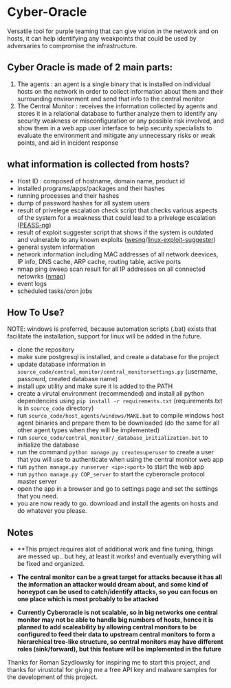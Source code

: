 # Cyber-Oracle
Versatile tool for purple teaming that can give vision in the network and on hosts, it can help identifying any weakpoints that could be used by adversaries to compromise the infrastructure.

## Cyber Oracle is made of 2 main parts:
1. The agents
: an agent is a single binary that is installed on individual hosts on the network in order to collect information about them and their surrounding environment and send that info to the central monitor
2. The Central Monitor
: receives the information collected by agents and stores it in a relational database to further analyze them to identify any security weakness or misconfiguration or any possible risk involved, and show them in a web app user interface to help security specialists to evaluate the environment and mitigate any unnecessary risks or weak points, and aid in incident response

## what information is collected from hosts?
- Host ID : composed of hostname, domain name, product id
- installed programs/apps/packages and their hashes
- running processes and their hashes
- dump of password hashes for all system users
- result of privelege escalation check script that checks various aspects of the system for a weakness that could lead to a privelege escalation ([PEASS-ng](https://github.com/carlospolop/PEASS-ng))
- result of exploit suggester script that shows if the system is outdated and vulnerable to any known exploits ([wesng](https://github.com/bitsadmin/wesng)/[linux-exploit-suggester](https://github.com/mzet-/linux-exploit-suggester))
- general system information
- network information including MAC addresses of all network deevices, IP info, DNS cache, ARP cache, routing table, active ports
- nmap ping sweep scan result for all IP addresses on all connected netowrks ([nmap](https://nmap.org/))
- event logs
- scheduled tasks/cron jobs

## How To Use?
 NOTE: windows is preferred, because automation scripts (.bat) exists that facilitate the installation, support for linux will be added in the future.
- clone the repository
- make sure postgresql is installed, and create a database for the project
- update database information in `source_code/central_monitor/central_monitorsettings.py` (username, passowrd, created database name)
- install upx utility and make sure it is added to the PATH
- create a virutal environment (recommended) and install all python dependencies using `pip install -r requirements.txt` (requirements.txt is in `source_code` directory)
- run `source_code/host_agents/windows/MAKE.bat` to compile windows host agent binaries and prepare them to be downloaded (do the same for all other agent types when they will be implemented)
- run `source_code/central_monitor/_database_initialization.bat` to initialize the database
- run the command `python manage.py createsuperuser` to create a user that you will use to authenticate when using the central monitor web app
- run `python manage.py runserver <ip>:<port>` to start the web app
- run `python manage.py COP_server` to start the cyberoracle protocol master server
- open the app in a browser and go to settings page and set the settings that you need.
- you are now ready to go. download and install the agents on hosts and do whatever you please.

## Notes
* **This project requires alot of additional work and fine tuning, things are messed up.. but hey, at least it works! and eventually everything will be fixed and organized.

* **The central monitor can be a great target for attacks because it has all the information an attacker would dream about, and some kind of honeypot can be used to catch/identify attacks, so you can focus on one place which is most probably to be attacked**

* **Currently Cyberoracle is not scalable, so in big networks one central monitor may not be able to handle big numbers of hosts, hence it is planned to add scaleability by allowing central monitors to be configured to feed their data to upstream central monitors to form a hierarchical tree-like structure, so central monitors may have different roles (sink/forward), but this feature will be implemented in the future**

Thanks for Roman Szydlowsky for inspiring me to start this project, and thanks for virustotal for giving me a free API key and malware samples for the development of this project.
